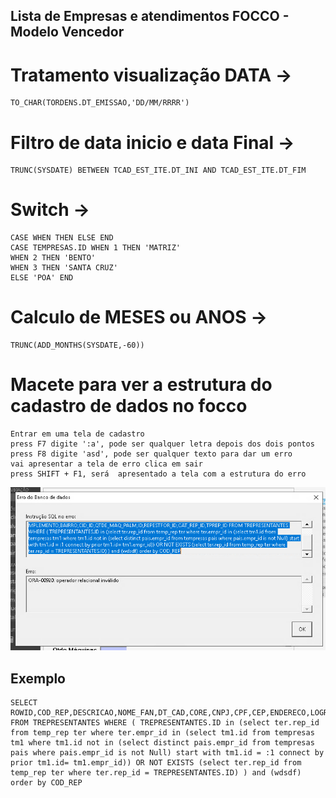 ## Lista de Empresas e atendimentos FOCCO - Modelo Vencedor

#   Tratamento visualização DATA →
    TO_CHAR(TORDENS.DT_EMISSAO,'DD/MM/RRRR')

# Filtro de data inicio e data Final →
    TRUNC(SYSDATE) BETWEEN TCAD_EST_ITE.DT_INI AND TCAD_EST_ITE.DT_FIM

# Switch → 
    CASE WHEN THEN ELSE END
    CASE TEMPRESAS.ID WHEN 1 THEN 'MATRIZ'
    WHEN 2 THEN 'BENTO'
    WHEN 3 THEN 'SANTA CRUZ'
    ELSE 'POA' END

# Calculo de MESES ou ANOS →
    TRUNC(ADD_MONTHS(SYSDATE,-60))

# Macete para ver a estrutura do cadastro de dados no focco
    Entrar em uma tela de cadastro
    press F7 digite ':a', pode ser qualquer letra depois dos dois pontos
    press F8 digite 'asd', pode ser qualquer texto para dar um erro
    vai apresentar a tela de erro clica em sair
    press SHIFT + F1, será  apresentado a tela com a estrutura do erro

![alt text](image.png)

## Exemplo
    SELECT ROWID,COD_REP,DESCRICAO,NOME_FAN,DT_CAD,CORE,CNPJ,CPF,CEP,ENDERECO,LOGRADOURO,NR_ENDERECO,COMPLEMENTO,BAIRRO,CID_ID,QTDE_MAQ_PALM,ID,REPESTFOR_ID,CAT_REP_ID,TPREP_ID FROM TREPRESENTANTES WHERE ( TREPRESENTANTES.ID in (select ter.rep_id from temp_rep ter where ter.empr_id in (select tm1.id from tempresas tm1 where tm1.id not in (select distinct pais.empr_id from tempresas pais where pais.empr_id is not Null) start with tm1.id = :1 connect by prior tm1.id= tm1.empr_id)) OR NOT EXISTS (select ter.rep_id from temp_rep ter where ter.rep_id = TREPRESENTANTES.ID) ) and (wdsdf) order by COD_REP

